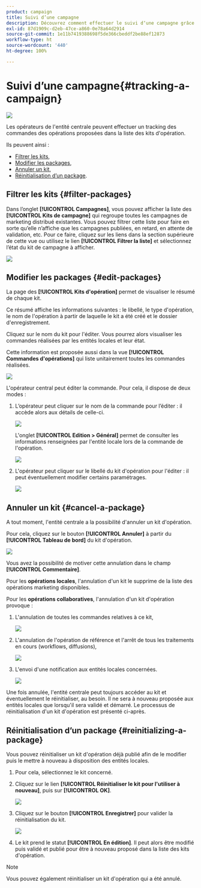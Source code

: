 ```yaml
---
product: campaign
title: Suivi d’une campagne
description: Découvrez comment effectuer le suivi dʼune campagne grâce au marketing distribué de Campaign
exl-id: 87d1909c-d2eb-47ce-a860-0e78a64d2914
source-git-commit: 1e11b7419388698f5de366cbeddf2be88ef12873
workflow-type: ht
source-wordcount: '440'
ht-degree: 100%

---
```


# Suivi d’une campagne{#tracking-a-campaign}

![](../../assets/v7-only.svg)

Les opérateurs de l&#39;entité centrale peuvent effectuer un tracking des commandes des opérations proposées dans la liste des kits d&#39;opération.

Ils peuvent ainsi :

* [Filtrer les kits](#filter-packages),
* [Modifier les packages](#edit-packages),
* [Annuler un kit](#cancel-a-package),
* [Réinitialisation dʼun package](#reinitializing-a-package).

## Filtrer les kits {#filter-packages}

Dans l’onglet **[!UICONTROL Campagnes]**, vous pouvez afficher la liste des **[!UICONTROL Kits de campagne]** qui regroupe toutes les campagnes de marketing distribué existantes. Vous pouvez filtrer cette liste pour faire en sorte qu’elle n’affiche que les campagnes publiées, en retard, en attente de validation, etc. Pour ce faire, cliquez sur les liens dans la section supérieure de cette vue ou utilisez le lien **[!UICONTROL Filtrer la liste]** et sélectionnez l’état du kit de campagne à afficher.

![](assets/mkg_dist_catalog_filter.png)

## Modifier les packages {#edit-packages}

La page des **[!UICONTROL Kits d&#39;opération]** permet de visualiser le résumé de chaque kit.

Ce résumé affiche les informations suivantes : le libellé, le type d&#39;opération, le nom de l&#39;opération à partir de laquelle le kit a été créé et le dossier d&#39;enregistrement.

Cliquez sur le nom du kit pour l&#39;éditer. Vous pourrez alors visualiser les commandes réalisées par les entités locales et leur état.

Cette information est proposée aussi dans la vue **[!UICONTROL Commandes d&#39;opérations]** qui liste unitairement toutes les commandes réalisées.

![](assets/mkg_dist_catalog_op_command_details.png)

L&#39;opérateur central peut éditer la commande. Pour cela, il dispose de deux modes :

1. L’opérateur peut cliquer sur le nom de la commande pour l’éditer : il accède alors aux détails de celle-ci.

   ![](assets/mkg_dist_catalog_op_command_edit1.png)

   L&#39;onglet **[!UICONTROL Edition > Général]** permet de consulter les informations renseignées par l&#39;entité locale lors de la commande de l&#39;opération.

   ![](assets/mkg_dist_catalog_op_command_edit1a.png)

1. L&#39;opérateur peut cliquer sur le libellé du kit d&#39;opération pour l&#39;éditer : il peut éventuellement modifier certains paramétrages.

   ![](assets/mkg_dist_catalog_op_command_edit2.png)

## Annuler un kit {#cancel-a-package}

A tout moment, l&#39;entité centrale a la possibilité d&#39;annuler un kit d&#39;opération.

Pour cela, cliquez sur le bouton **[!UICONTROL Annuler]** à partir du **[!UICONTROL Tableau de bord]** du kit d&#39;opération.

![](assets/mkg_dist_cancel_op_from_dashboard.png)

Vous avez la possibilité de motiver cette annulation dans le champ **[!UICONTROL Commentaire]**.

Pour les **opérations locales**, l&#39;annulation d&#39;un kit le supprime de la liste des opérations marketing disponibles.

Pour les **opérations collaboratives**, l&#39;annulation d&#39;un kit d&#39;opération provoque :

1. L&#39;annulation de toutes les commandes relatives à ce kit,

   ![](assets/mkg_dist_mutual_op_cancelled.png)

1. L&#39;annulation de l&#39;opération de référence et l&#39;arrêt de tous les traitements en cours (workflows, diffusions),

   ![](assets/mkg_dist_mutual_op_cancelled1.png)

1. L&#39;envoi d&#39;une notification aux entités locales concernées.

   ![](assets/mkg_dist_mutual_op_cancelled2.png)

Une fois annulée, l&#39;entité centrale peut toujours accéder au kit et éventuellement le réinitialiser, au besoin. Il ne sera à nouveau proposée aux entités locales que lorsqu&#39;il sera validé et démarré. Le processus de réinitialisation d&#39;un kit d&#39;opération est présenté ci-après.

## Réinitialisation dʼun package {#reinitializing-a-package}

Vous pouvez réinitialiser un kit d&#39;opération déjà publié afin de le modifier puis le mettre à nouveau à disposition des entités locales.

1. Pour cela, sélectionnez le kit concerné.
1. Cliquez sur le lien **[!UICONTROL Réinitialiser le kit pour l&#39;utiliser à nouveau]**, puis sur **[!UICONTROL OK]**.

   ![](assets/mkg_dist_mutual_op_reinit.png)

1. Cliquez sur le bouton **[!UICONTROL Enregistrer]** pour valider la réinitialisation du kit.

   ![](assets/mkg_dist_mutual_op_reinit2.png)

1. Le kit prend le statut **[!UICONTROL En édition]**. Il peut alors être modifié puis validé et publié pour être à nouveau proposé dans la liste des kits d&#39;opération.

>[!NOTE]
>
>Vous pouvez également réinitialiser un kit d&#39;opération qui a été annulé.
